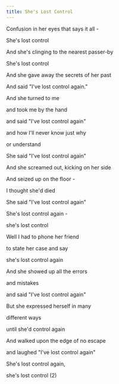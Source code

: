 ```yaml
---
title: She's Lost Control
---
```


Confusion in her eyes that says it all -

She's lost control

And she's clinging to the nearest passer-by

She's lost control

And she gave away the secrets of her past

And said "I've lost control again."



And she turned to me

and took me by the hand

and said "I've lost control again"

and how I'll never know just why

or understand

She said "I've lost control again"

And she screamed out, kicking on her side

And seized up on the floor -

I thought she'd died

She said "I've lost control again"

She's lost control again -

she's lost control



Well I had to phone her friend

to state her case and say

she's lost control again

And she showed up all the errors

and mistakes

and said "I've lost control again"

But she expressed herself in many

different ways

until she'd control again

And walked upon the edge of no escape

and laughed "I've lost control again"

She's lost control again,

she's lost control (2)







